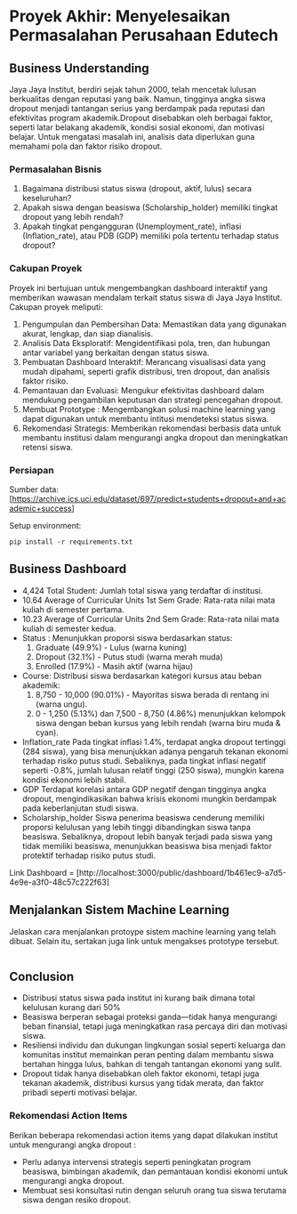 # Proyek Akhir: Menyelesaikan Permasalahan Perusahaan Edutech

## Business Understanding
Jaya Jaya Institut, berdiri sejak tahun 2000, telah mencetak lulusan berkualitas dengan reputasi yang baik. Namun, tingginya angka siswa dropout menjadi tantangan serius yang berdampak pada reputasi dan efektivitas program akademik.Dropout disebabkan oleh berbagai faktor, seperti latar belakang akademik, kondisi sosial ekonomi, dan motivasi belajar. Untuk mengatasi masalah ini, analisis data diperlukan guna memahami pola dan faktor risiko dropout.

### Permasalahan Bisnis
1. Bagaimana distribusi status siswa (dropout, aktif, lulus) secara keseluruhan?
2. Apakah siswa dengan beasiswa (Scholarship_holder) memiliki tingkat dropout yang lebih rendah?
3. Apakah tingkat pengangguran (Unemployment_rate), inflasi (Inflation_rate), atau PDB (GDP) memiliki pola tertentu terhadap status dropout?

### Cakupan Proyek
Proyek ini bertujuan untuk mengembangkan dashboard interaktif yang memberikan wawasan mendalam terkait status siswa di Jaya Jaya Institut. Cakupan proyek meliputi:

1. Pengumpulan dan Pembersihan Data: Memastikan data yang digunakan akurat, lengkap, dan siap dianalisis.
2. Analisis Data Eksploratif: Mengidentifikasi pola, tren, dan hubungan antar variabel yang berkaitan dengan status siswa.
3. Pembuatan Dashboard Interaktif: Merancang visualisasi data yang mudah dipahami, seperti grafik distribusi, tren dropout, dan analisis faktor risiko.
4. Pemantauan dan Evaluasi: Mengukur efektivitas dashboard dalam mendukung pengambilan keputusan dan strategi pencegahan dropout.
5. Membuat Prototype : Mengembangkan solusi machine learning yang dapat digunakan untuk membantu intitusi mendeteksi status siswa.
6. Rekomendasi Strategis: Memberikan rekomendasi berbasis data untuk membantu institusi dalam mengurangi angka dropout dan meningkatkan retensi siswa.

### Persiapan

Sumber data: [https://archive.ics.uci.edu/dataset/697/predict+students+dropout+and+academic+success]

Setup environment:
```
pip install -r requirements.txt
```

## Business Dashboard
- 4,424 Total Student: Jumlah total siswa yang terdaftar di institusi.
- 10.64 Average of Curricular Units 1st Sem Grade: Rata-rata nilai mata kuliah di semester pertama.
- 10.23 Average of Curricular Units 2nd Sem Grade: Rata-rata nilai mata kuliah di semester kedua.
- Status :
  Menunjukkan proporsi siswa berdasarkan status:
  1. Graduate (49.9%) - Lulus (warna kuning)
  2. Dropout (32.1%) - Putus studi (warna merah muda)
  3. Enrolled (17.9%) - Masih aktif (warna hijau)
- Course:
  Distribusi siswa berdasarkan kategori kursus atau beban akademik:
  1. 8,750 - 10,000 (90.01%) - Mayoritas siswa berada di rentang ini (warna ungu).
  2. 0 - 1,250 (5.13%) dan 7,500 - 8,750 (4.86%) menunjukkan kelompok siswa dengan beban kursus yang lebih rendah (warna biru muda & cyan).
- Inflation_rate
  Pada tingkat inflasi 1.4%, terdapat angka dropout tertinggi (284 siswa), yang bisa menunjukkan adanya pengaruh tekanan ekonomi terhadap risiko putus studi.
  Sebaliknya, pada tingkat inflasi negatif seperti -0.8%, jumlah lulusan relatif tinggi (250 siswa), mungkin karena kondisi ekonomi lebih stabil.
- GDP
  Terdapat korelasi antara GDP negatif dengan tingginya angka dropout, mengindikasikan bahwa krisis ekonomi mungkin berdampak pada keberlanjutan studi siswa.
- Scholarship_holder
  Siswa penerima beasiswa cenderung memiliki proporsi kelulusan yang lebih tinggi dibandingkan siswa tanpa beasiswa.
  Sebaliknya, dropout lebih banyak terjadi pada siswa yang tidak memiliki beasiswa, menunjukkan beasiswa bisa menjadi faktor protektif terhadap risiko putus studi.

Link Dashboard = [http://localhost:3000/public/dashboard/1b461ec9-a7d5-4e9e-a3f0-48c57c222f63]

## Menjalankan Sistem Machine Learning
Jelaskan cara menjalankan protoype sistem machine learning yang telah dibuat. Selain itu, sertakan juga link untuk mengakses prototype tersebut.

```

```

## Conclusion
- Distribusi status siswa pada institut ini kurang baik dimana total kelulusan kurang dari 50%
- Beasiswa berperan sebagai proteksi ganda—tidak hanya mengurangi beban finansial, tetapi juga meningkatkan rasa percaya diri dan motivasi siswa.
- Resiliensi individu dan dukungan lingkungan sosial seperti keluarga dan komunitas institut memainkan peran penting dalam membantu siswa bertahan hingga lulus, bahkan di tengah tantangan ekonomi yang sulit.
- Dropout tidak hanya disebabkan oleh faktor ekonomi, tetapi juga tekanan akademik, distribusi kursus yang tidak merata, dan faktor pribadi seperti motivasi belajar.

### Rekomendasi Action Items
Berikan beberapa rekomendasi action items yang dapat dilakukan institut untuk mengurangi angka dropout :
- Perlu adanya intervensi strategis seperti peningkatan program beasiswa, bimbingan akademik, dan pemantauan kondisi ekonomi untuk mengurangi angka dropout.
- Membuat sesi konsultasi rutin dengan seluruh orang tua siswa terutama siswa dengan resiko dropout.
